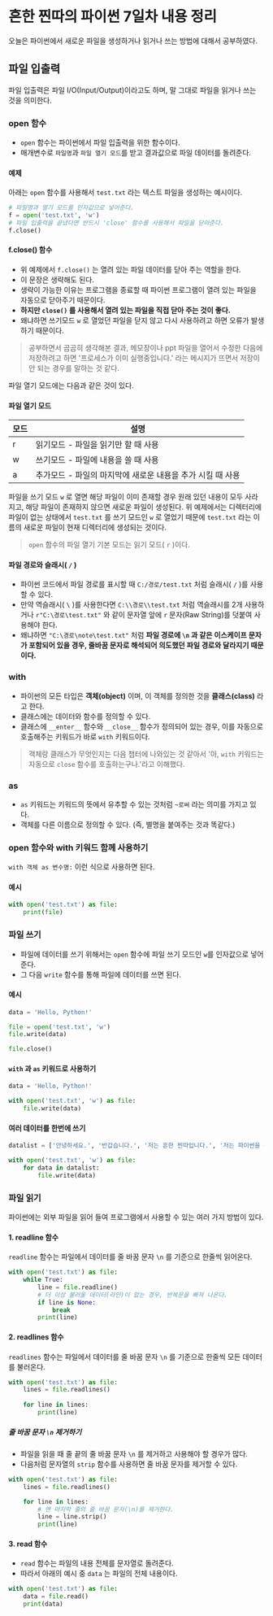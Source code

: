 # 흔한 찐따의 파이썬 7일차 내용 정리
오늘은 파이썬에서 새로운 파일을 생성하거나 읽거나 쓰는 방법에 대해서 공부하였다.

## 파일 입출력
파일 입출력은 파일 I/O(Input/Output)이라고도 하며, 말 그대로 파일을 읽거나 쓰는 것을 의미한다.

### open 함수
- `open` 함수는 파이썬에서 파일 입출력을 위한 함수이다.
- 매개변수로 `파일명`과 `파일 열기 모드`를 받고 결과값으로 파일 데이터를 돌려준다.

#### 예제
아래는 `open` 함수를 사용해서 `test.txt` 라는 텍스트 파일을 생성하는 예시이다.

```python
# 파일명과 열기 모드를 인자값으로 넣어준다.
f = open('test.txt', 'w')
# 파일 입출력을 끝냈다면 반드시 'close' 함수를 사용해서 파일을 닫아준다.
f.close()
```

#### f.close() 함수
- 위 예제에서 `f.close()` 는 열려 있는 파일 데이터를 닫아 주는 역할을 한다.
- 이 문장은 생략해도 된다.
- 생략이 가능한 이유는 프로그램을 종료할 때 파이썬 프로그램이 열려 있는 파일을 자동으로 닫아주기 때문이다.
- **하지만 `close()` 를 사용해서 열려 있는 파일을 직접 닫아 주는 것이 좋다.**
- 왜냐하면 쓰기모드 `w` 로 열었던 파일을 닫지 않고 다시 사용하려고 하면 오류가 발생하기 때문이다.

> 공부하면서 곰곰히 생각해본 결과, 메모장이나 ppt 파일을 열어서 수정한 다음에 저장하려고 하면 '프로세스가 이미 실행중입니다.' 라는 메시지가 뜨면서 저장이 안 되는 경우를 말하는 것 같다.

파일 열기 모드에는 다음과 같은 것이 있다.

#### 파일 열기 모드
| 모드 | 설명                                        |
| --- | ----------------------------------------- |
| r   | 읽기모드 - 파일을 읽기만 할 때 사용                 |
| w   | 쓰기모드 - 파일에 내용을 쓸 때 사용                 |
| a   | 추가모드 - 파일의 마지막에 새로운 내용을 추가 시킬 때 사용 |

파일을 쓰기 모드 `w` 로 열면 해당 파일이 이미 존재할 경우 원래 있던 내용이 모두 사라지고, 해당 파일이 존재하지 않으면 새로운 파일이 생성된다.
위 예제에서는 디렉터리에 파일이 없는 상태에서 `test.txt` 를 쓰기 모드인 `w` 로 열었기 때문에 `test.txt` 라는 이름의 새로운 파일이 현재 디렉터리에 생성되는 것이다.

> `open` 함수의 파일 열기 기본 모드는 읽기 모드( `r` )이다.

#### 파일 경로와 슬래시( `/` )
- 파이썬 코드에서 파일 경로를 표시할 때 `C:/경로/test.txt` 처럼 슬래시( `/` )를 사용할 수 있다.
- 만약 역슬래시( `\` )를 사용한다면 `C:\\경로\\test.txt` 처럼 역슬래시를 2개 사용하거나 `r"C:\경로\test.txt"` 와 같이 문자열 앞에 `r` 문자(Raw String)를 덧붙여 사용해야 한다.
- 왜냐하면 `"C:\경로\note\test.txt"` 처럼 **파일 경로에 `\n` 과 같은 이스케이프 문자가 포함되어 있을 경우, 줄바꿈 문자로 해석되어 의도했던 파일 경로와 달라지기 때문이다.**

### with
- 파이썬의 모든 타입은 **객체(object)** 이며, 이 객체를 정의한 것을 **클래스(class)** 라고 한다.
- 클래스에는 데이터와 함수를 정의할 수 있다.
- 클래스에 `__enter__` 함수와 `__close__` 함수가 정의되어 있는 경우, 이를 자동으로 호출해주는 키워드가 바로 `with` 키워드이다.

> 객체랑 클래스가 무엇인지는 다음 챕터에 나와있는 것 같아서 '아, `with` 키워드는 자동으로 `close` 함수를 호출하는구나.'라고 이해했다.

### as
- `as` 키워드는 키워드의 뜻에서 유추할 수 있는 것처럼 `~로써` 라는 의미를 가지고 있다.
- 객체를 다른 이름으로 정의할 수 있다. (즉, 별명을 붙여주는 것과 똑같다.)

### open 함수와 with 키워드 함께 사용하기
`with 객체 as 변수명:` 이런 식으로 사용하면 된다.

#### 예시
```python
with open('test.txt') as file:
    print(file)
```

### 파일 쓰기
- 파일에 데이터를 쓰기 위해서는 `open` 함수에 파일 쓰기 모드인 `w`를 인자값으로 넣어준다.
- 그 다음 `write` 함수를 통해 파일에 데이터를 쓰면 된다.

#### 예시
```python
data = 'Hello, Python!'

file = open('test.txt', 'w')
file.write(data)

file.close()
```

#### `with` 과 `as` 키워드로 사용하기
```python
data = 'Hello, Python!'

with open('test.txt', 'w') as file:
    file.write(data)
```

#### 여러 데이터를 한번에 쓰기
```python
datalist = ['안녕하세요.', '반갑습니다.', '저는 흔한 찐따입니다.', '저는 파이썬을 독학하는 중입니다.']

with open('test.txt', 'w') as file:
    for data in datalist:
        file.write(data)
```

### 파일 읽기
파이썬에는 외부 파일을 읽어 들여 프로그램에서 사용할 수 있는 여러 가지 방법이 있다.

#### 1. readline 함수
`readline` 함수는 파일에서 데이터를 줄 바꿈 문자 `\n` 를 기준으로 한줄씩 읽어온다.

```python
with open('test.txt') as file:
    while True:
        line = file.readline()
        # 더 이상 불러올 데이터(라인)이 없는 경우, 반복문을 빠져 나온다.
        if line is None:
            break
        print(line)
```

#### 2. readlines 함수
`readlines` 함수는 파일에서 데이터를 줄 바꿈 문자 `\n` 를 기준으로 한줄씩 모든 데이터를 불러온다.

```python
with open('test.txt') as file:
    lines = file.readlines()
    
    for line in lines:
        print(line)
```

##### 줄 바꿈 문자 `\n` 제거하기
- 파일을 읽을 때 줄 끝의 줄 바꿈 문자 `\n` 를 제거하고 사용해야 할 경우가 많다.
- 다음처럼 문자열의 `strip` 함수를 사용하면 줄 바꿈 문자를 제거할 수 있다.

```python
with open('test.txt') as file:
    lines = file.readlines()

    for line in lines:
        # 맨 마지막 줄의 줄 바꿈 문자(\n)를 제거한다.
        line = line.strip()
        print(line)
```

#### 3. read 함수
- `read` 함수는 파일의 내용 전체를 문자열로 돌려준다.
- 따라서 아래의 예시 중 `data` 는 파일의 전체 내용이다.

```python
with open('test.txt') as file:
    data = file.read()
    print(data)
```
